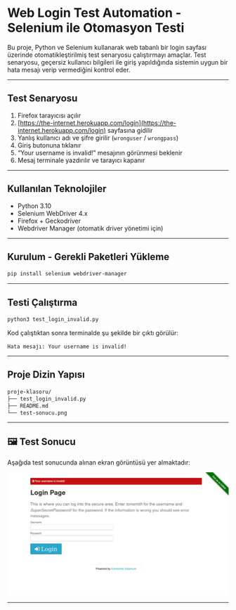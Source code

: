 # Web Login Test Automation - Selenium ile Otomasyon Testi

Bu proje, Python ve Selenium kullanarak web tabanlı bir login sayfası üzerinde otomatikleştirilmiş test senaryosu çalıştırmayı amaçlar. Test senaryosu, geçersiz kullanıcı bilgileri ile giriş yapıldığında sistemin uygun bir hata mesajı verip vermediğini kontrol eder.

---

## Test Senaryosu

1. Firefox tarayıcısı açılır  
2. [https://the-internet.herokuapp.com/login](https://the-internet.herokuapp.com/login) sayfasına gidilir  
3. Yanlış kullanıcı adı ve şifre girilir (`wronguser` / `wrongpass`)  
4. Giriş butonuna tıklanır  
5. “Your username is invalid!” mesajının görünmesi beklenir  
6. Mesaj terminale yazdırılır ve tarayıcı kapanır  

---

## Kullanılan Teknolojiler

- Python 3.10  
- Selenium WebDriver 4.x  
- Firefox + Geckodriver  
- Webdriver Manager (otomatik driver yönetimi için)

---

## Kurulum - Gerekli Paketleri Yükleme

```bash
pip install selenium webdriver-manager
```

---

## Testi Çalıştırma

```bash
python3 test_login_invalid.py
```

Kod çalıştıktan sonra terminalde şu şekilde bir çıktı görülür:

```
Hata mesajı: Your username is invalid!
```

---

## Proje Dizin Yapısı

```
proje-klasoru/
├── test_login_invalid.py
├── README.md
└── test-sonucu.png
```

---

## 🖼 Test Sonucu

Aşağıda test sonucunda alınan ekran görüntüsü yer almaktadır:

![Test Sonucu](invalid.png)

---
